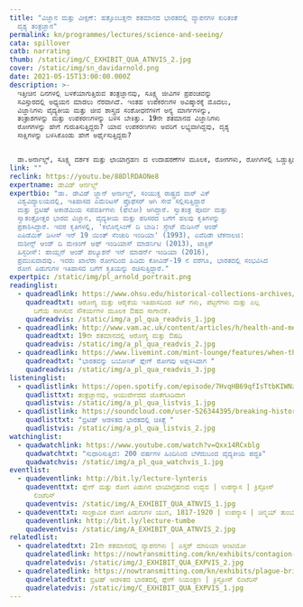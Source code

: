 ```yaml
---
title: "ವಿಜ್ಞಾನ ಮತ್ತು ವೀಕ್ಷಣೆ: ಹತ್ತೊಂಬತ್ತನೇ ಶತಮಾನದ ಭಾರತದಲ್ಲಿ ವ್ಯಾಪನಗಳ ಕುರಿತಂತೆ
  ದೃಶ್ಯ ತಂತ್ರಜ್ಞಾನ"
permalink: kn/programmes/lectures/science-and-seeing/
cata: spillover
catb: narrating
thumb: /static/img/C_EXHIBIT_QUA_ATNVIS_2.jpg
cover: /static/img/sn_davidarnold.png
date: 2021-05-15T13:00:00.000Z
description: >-
  ಇತ್ತೀಚಿನ ದಿನಗಳಲ್ಲಿ ಬಳಕೆಯಾಗುತ್ತಿರುವ ತಂತ್ರಜ್ಞಾನವು, ಸೂಕ್ಷ್ಮ ಜೀವಿಗಳ ಪ್ರಪಂಚವನ್ನು
  ಸವಿಸ್ತಾರದಲ್ಲಿ ಅಧ್ಯಯನ ಮಾಡಲು ನೆರವಾಗಿದೆ. ಇಂತಹ ಉಪಕರಣಗಳ ಅವಿಷ್ಕಾರಕ್ಕೆ ಮೊದಲು,
  ವಿಜ್ಞಾನಿಗಳು ವೈದ್ಯಕೀಯ ಮತ್ತು ಜೀವ ಶಾಸ್ತ್ರದ ಸಂಶೋಧನೆಗಳಿಗೆ ಅನ್ಯ ಮಾರ್ಗಗಳನ್ನು,
  ತಂತ್ರಾಶಗಳನ್ನು ಮತ್ತು ಉಪಕರಣಗಳನ್ನು ಬಳಸ ಬೇಕಿತ್ತು. 19ನೇ ಶತಮಾನದ ವಿಜ್ಞಾನಿಗಳು
  ರೋಗಗಳನ್ನು ಹೇಗೆ ಗುರುತಿಸುತ್ತಿದ್ದರು? ಯಾವ ಉಪಕರಣಗಳು ಅವರಿಗೆ ಲಭ್ಯವಾಗಿದ್ದವು, ದೃಶ್ಯ
  ಸಾಕ್ಷಿಗಳನ್ನು ಬಳಸಿಕೊಂಡು ಹೇಗೆ ಅರ್ಥೈಸುತ್ತಿದ್ದರು? 


  ಡಾ.ಅರ್ನಾಲ್ಡ್‌, ಸೂಕ್ಷ್ಮ ದರ್ಶಕ ಮತ್ತು ಛಾಯಾಗ್ರಹಣ ದ ಉದಾಹರಣೆಗಳ ಮೂಲಕ, ರೋಗಗಳು, ರೋಗಿಗಳಲ್ಲಿ ಒಡ್ಡುತ್ತಿದ್ದ ಸೂಕ್ಷ್ಮ ಹಾಗೂ ಸ್ಥೂಲ ಬದಲಾವಣೆಗಳ ಬಗ್ಗೆ, ವೈದ್ಯಕೀಯ ಸೇವೆಯಲ್ಲಿ ಉಪಕರಣಗಳ ಮತ್ತು ಚಿತ್ರ ರೂಪಗಳ ಅವಿಷ್ಕಾರಗಳು ತಂದಿರುವ ಹೊಸ ಬದಲಾವಣೆಗಳು, ಭಾರತದಲ್ಲಿ 1890 ರಲ್ಲಿ ವ್ಯಾಪಿಸಿದ ಖಾಲೆರಾ ಮತ್ತು ಬಬೋನಿಕ್‌ ಪ್ಲೇಗ್‌ ಅಂತಹ ರೋಗ ಮಹಾಮಾರಿಗಳ ಕಾಲದಿಂದ ಹಿಡಿದು ಪ್ರಯೋಗಾಲಯದ ಉಗಮದ ವರೆಗೂ, ವಿವಿಧ ವಿಷಯಗಳ ಬಗ್ಗೆ ತಮ್ಮ ಭಾಷಣದಲ್ಲಿ ವಿವರಿಸಲಿದ್ದಾರೆ.
link: ""
reclink: https://youtu.be/88DlRDAONe8
expertname: ಡೇವಿಡ್‌ ಆರ್ನಲ್ಡ್
expertbio: "ಡಾ. ಡೇವಿಡ್‌ ಜ್ಹಾನ್‌ ಆರ್ನಾಲ್ಡ್‌, ಸಂಯುಕ್ತ ರಾಷ್ಟ್ರದ ವಾರ್‌ ವಿಕ್‌
  ವಿಶ್ವವಿದ್ಯಾಲಯದಲ್ಲಿ, ಇತಿಹಾಸದ ಎಮೆರಿಟಸ್ ಪ್ರೊಫೆಸರ್‌ ಆಗಿ ಸೇವೆ ಸಲ್ಲಿಸುತ್ತಿದ್ದಾರೆ
  ಮತ್ತು ಬ್ರಿಟಿಷ್‌ ಅಕಾಡೆಮಿಯ ಸಹವರ್ತಿಗಳು (ಫೆಲೋ) ಆಗಿದ್ದಾರೆ. ಸ್ವಾತಂತ್ರ ಪೂರ್ವ ಮತ್ತು
  ಸ್ವಾತಂತ್ರೋತ್ತರ ಭಾರದ ವಿಜ್ಞಾನ, ವೈದ್ಯಕೀಯ ಮತ್ತು ಪರಿಸರದ ಬಗೆಗೆ ಹಲವು ಕೃತಿಗಳನ್ನು
  ಪ್ರಕಾಶಿಸಿದ್ದಾರೆ. ಇವರ ಕೃತಿಗಳಲ್ಲಿ, 'ಕಲೊನೈಸಿಂಗ್‌ ದಿ ಬಾಡಿ: ಸ್ಟೇಟ್‌ ಮೆಡಿಸಿನ್‌ ಆಂಡ್‌
  ಎಪಿಡೆಮಿಕ್‌ ಡಿಸೀಸ್‌ ಇನ್‌ 19 ಯಿಂತ್‌ ಸೆಂಚುರಿ ಇಂಡಿಯಾ' (1993), ಎವೆರಿಡೇ ಟೆಕನಾಲಜಿ:
  ಮಶೀನ್ಸ್‌ ಆಂಡ್‌ ದಿ ಮೇಕಿಂಗ್‌ ಆಫ್‌ ಇಂಡಿಯಾಸ್‌ ಮಾಡರ್ನಿಟಿ (2013), ಟಾಕ್ಸಿಕ್‌
  ಹಿಸ್ಟರೀಸ್: ಪಾಯ್ಸನ್‌ ಆಂಡ್‌ ಪಲ್ಯೂಶನ್‌ ಇನ್‌ ಮಾಡರ್ನ್‌ ಇಂಡಿಯಾ‌ (2016),
  ಪ್ರಮುಖವಾದವು. ಇವರು ಖಾಲೆರಾ ರೋಗದಿಂದ ಹಿಡಿದು ಕೋವಿಡ್-19 ನ ವರೆಗೂ, ಭಾರತದಲ್ಲಿ ಸಂಭವಿಸಿದ
  ರೋಗ ಪಿಡುಗುಗಳ ಇತಿಹಾಸದ ಬಗೆಗೆ ಕೃತಿಯನ್ನು ರಚಿಸುತ್ತಿದ್ದಾರೆ."
expertpic: /static/img/pl_arnold_portrait.png
readinglist:
  - quadreadlink: https://www.ohsu.edu/historical-collections-archives/medicine-move-kits-cases-and-carry-alls-history-healthcare
    quadreadtxt: ಆರೋಗ್ಯ ಮತ್ತು ಆರೈಕೆಯ ಇತಿಹಾಸದಿಂದ ಕಿಟ್ ಗಳು, ಪೆಟ್ಟಿಗೆಗಳು ಮತ್ತು ಎಲ್ಲ
      ಬಗೆಯ ಸಾಗಿಸುವ ಸೌಕರ್ಯಗಳ ಮೂಲಕ ಔಷದ ಸಾಗಾಣಿಕೆ.
    quadreadvis: /static/img/a_pl_qua_readvis_1.jpg
  - quadreadlink: http://www.vam.ac.uk/content/articles/h/health-and-medicine-in-the-19th-century/
    quadreadtxt: 19ನೇ ಶತಮಾನದಲ್ಲಿ ಆರೋಗ್ಯ ಮತ್ತು ಔಷಧಿ
    quadreadvis: /static/img/a_pl_qua_readvis_2.jpg
  - quadreadlink: https://www.livemint.com/mint-lounge/features/when-the-1897-bubonic-plague-ravaged-india-11587876174403.html
    quadreadtxt: "ಭಾರತವನ್ನು ಬಬೋನಿಕ್‌ ಪ್ಲೇಗ್ ರೋಗವು‌ ಅಪ್ಪಳಿಸಿದಾಗ "
    quadreadvis: /static/img/a_pl_qua_readvis_3.jpg
listeninglist:
  - quadlistlink: https://open.spotify.com/episode/7HvqHB69qfIsTtbKIWNzbI
    quadlisttxt: ತಂತ್ರಜ್ಞಾನವು, ಆಯುರ್ವೇದದ ಜೊತೆಗೂಡಿದಾಗ
    quadlistvis: /static/img/a_pl_qua_listvis_1.jpg
  - quadlistlink: https://soundcloud.com/user-526344395/breaking-history-medicine-in-british-ruled-india-with-nav-athwal
    quadlisttxt: "ಬ್ರಿಟಿಷ್‌ ಆಡಳಿತದ ಭಾರತದಲ್ಲಿ ಚಿಕಿತ್ಸೆ "
    quadlistvis: /static/img/a_pl_qua_listvis_2.jpg
watchinglist:
  - quadwatchlink: https://www.youtube.com/watch?v=Qxx14RCxblg
    quadwatchtxt: "ಸುಧಾರಿಸುತ್ತಿದೆ: 200 ವರ್ಷಗಳ ಹಿಂದಿನಿಂದ ಬೆಳೆದುಬಂದ ವೈದ್ಯಕೀಯ ಪದ್ಧತಿ"
    quadwatchvis: /static/img/a_pl_qua_watchvis_1.jpg
eventlist:
  - quadeventlink: http://bit.ly/lecture-lynteris
    quadeventtxt: ಪ್ಲೇಗ್‌ ಮತ್ತು ರೋಗ ಪಿಡುಗಿನ ಛಾಯಾಗ್ರಹಣದ ಉದ್ಭವ | ಉಪನ್ಯಾಸ | ಕ್ರಿಸ್ಟೋಸ್‌
      ಲಿಂಟೆರಿಸ್‌
    quadeventvis: /static/img/A_EXHIBIT_QUA_ATNVIS_1.jpg
  - quadeventtxt: ಸಾಂಕ್ರಾಮಿಕ ರೋಗ ಪಿಡುಗುಗಳ ಯುಗ, 1817-1920 | ಉಪನ್ಯಾಸ | ಚಿನ್ಮಯ್‌ ತುಂಬೆ
    quadeventlink: http://bit.ly/lecture-tumbe
    quadeventvis: /static/img/A_EXHIBIT_QUA_ATNVIS_2.jpg
relatedlist:
  - quadrelatedtxt: 21ನೇ ಶತಮಾನದಲ್ಲಿ ವ್ಯಾಪನಗಳು | ಎಸ್ತರ್‌ ಮಾರಿಯಾ ಆಂಟಿಯೋ
    quadrelatedlink: https://nowtransmitting.com/kn/exhibits/contagion-21st-century/
    quadrelatedvis: /static/img/J_EXHIBIT_QUA_EXPVIS_2.jpg
  - quadrelatedlink: https://nowtransmitting.com/kn/exhibits/plague-british-india/
    quadrelatedtxt: ಬ್ರಿಟಿಷ್‌ ಆಡಳಿತದ ಭಾರತದಲ್ಲಿ ಪ್ಲೇಗ್‌ ನಿಯಂತ್ರಣ | ಕ್ರಿಸ್ಟೋಸ್‌ ಲಿಂಟೆರಿಸ್‌
    quadrelatedvis: /static/img/C_EXHIBIT_QUA_EXPVIS_1.jpg
---
```

